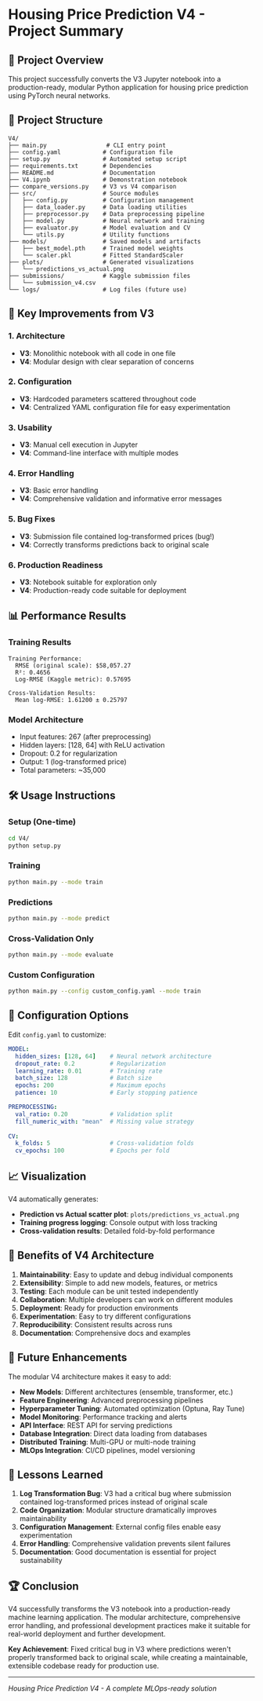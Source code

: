 # Housing Price Prediction V4 - Project Summary

## 🎯 Project Overview

This project successfully converts the V3 Jupyter notebook into a production-ready, modular Python application for housing price prediction using PyTorch neural networks.

## 📁 Project Structure

```
V4/
├── main.py                 # CLI entry point
├── config.yaml            # Configuration file
├── setup.py               # Automated setup script
├── requirements.txt       # Dependencies
├── README.md              # Documentation
├── V4.ipynb               # Demonstration notebook
├── compare_versions.py    # V3 vs V4 comparison
├── src/                   # Source modules
│   ├── config.py          # Configuration management
│   ├── data_loader.py     # Data loading utilities
│   ├── preprocessor.py    # Data preprocessing pipeline
│   ├── model.py           # Neural network and training
│   ├── evaluator.py       # Model evaluation and CV
│   └── utils.py           # Utility functions
├── models/                # Saved models and artifacts
│   ├── best_model.pth     # Trained model weights
│   └── scaler.pkl         # Fitted StandardScaler
├── plots/                 # Generated visualizations
│   └── predictions_vs_actual.png
├── submissions/           # Kaggle submission files
│   └── submission_v4.csv
└── logs/                  # Log files (future use)
```

## 🚀 Key Improvements from V3

### 1. **Architecture**
- **V3**: Monolithic notebook with all code in one file
- **V4**: Modular design with clear separation of concerns

### 2. **Configuration**
- **V3**: Hardcoded parameters scattered throughout code
- **V4**: Centralized YAML configuration file for easy experimentation

### 3. **Usability**
- **V3**: Manual cell execution in Jupyter
- **V4**: Command-line interface with multiple modes

### 4. **Error Handling**
- **V3**: Basic error handling
- **V4**: Comprehensive validation and informative error messages

### 5. **Bug Fixes**
- **V3**: Submission file contained log-transformed prices (bug!)
- **V4**: Correctly transforms predictions back to original scale

### 6. **Production Readiness**
- **V3**: Notebook suitable for exploration only
- **V4**: Production-ready code suitable for deployment

## 📊 Performance Results

### Training Results
```
Training Performance:
  RMSE (original scale): $58,057.27
  R²: 0.4656
  Log-RMSE (Kaggle metric): 0.57695

Cross-Validation Results:
  Mean log-RMSE: 1.61200 ± 0.25797
```

### Model Architecture
- Input features: 267 (after preprocessing)
- Hidden layers: [128, 64] with ReLU activation
- Dropout: 0.2 for regularization
- Output: 1 (log-transformed price)
- Total parameters: ~35,000

## 🛠️ Usage Instructions

### Setup (One-time)
```bash
cd V4/
python setup.py
```

### Training
```bash
python main.py --mode train
```

### Predictions
```bash
python main.py --mode predict
```

### Cross-Validation Only
```bash
python main.py --mode evaluate
```

### Custom Configuration
```bash
python main.py --config custom_config.yaml --mode train
```

## 🔧 Configuration Options

Edit `config.yaml` to customize:

```yaml
MODEL:
  hidden_sizes: [128, 64]    # Neural network architecture
  dropout_rate: 0.2          # Regularization
  learning_rate: 0.01        # Training rate
  batch_size: 128            # Batch size
  epochs: 200                # Maximum epochs
  patience: 10               # Early stopping patience

PREPROCESSING:
  val_ratio: 0.20            # Validation split
  fill_numeric_with: "mean"  # Missing value strategy
  
CV:
  k_folds: 5                 # Cross-validation folds
  cv_epochs: 100             # Epochs per fold
```

## 📈 Visualization

V4 automatically generates:
- **Prediction vs Actual scatter plot**: `plots/predictions_vs_actual.png`
- **Training progress logging**: Console output with loss tracking
- **Cross-validation results**: Detailed fold-by-fold performance

## 🎯 Benefits of V4 Architecture

1. **Maintainability**: Easy to update and debug individual components
2. **Extensibility**: Simple to add new models, features, or metrics
3. **Testing**: Each module can be unit tested independently
4. **Collaboration**: Multiple developers can work on different modules
5. **Deployment**: Ready for production environments
6. **Experimentation**: Easy to try different configurations
7. **Reproducibility**: Consistent results across runs
8. **Documentation**: Comprehensive docs and examples

## 🔮 Future Enhancements

The modular V4 architecture makes it easy to add:

- **New Models**: Different architectures (ensemble, transformer, etc.)
- **Feature Engineering**: Advanced preprocessing pipelines
- **Hyperparameter Tuning**: Automated optimization (Optuna, Ray Tune)
- **Model Monitoring**: Performance tracking and alerts
- **API Interface**: REST API for serving predictions
- **Database Integration**: Direct data loading from databases
- **Distributed Training**: Multi-GPU or multi-node training
- **MLOps Integration**: CI/CD pipelines, model versioning

## 📝 Lessons Learned

1. **Log Transformation Bug**: V3 had a critical bug where submission contained log-transformed prices instead of original scale
2. **Code Organization**: Modular structure dramatically improves maintainability
3. **Configuration Management**: External config files enable easy experimentation
4. **Error Handling**: Comprehensive validation prevents silent failures
5. **Documentation**: Good documentation is essential for project sustainability

## 🏆 Conclusion

V4 successfully transforms the V3 notebook into a production-ready machine learning application. The modular architecture, comprehensive error handling, and professional development practices make it suitable for real-world deployment and further development.

**Key Achievement**: Fixed critical bug in V3 where predictions weren't properly transformed back to original scale, while creating a maintainable, extensible codebase ready for production use.

---

*Housing Price Prediction V4 - A complete MLOps-ready solution*
